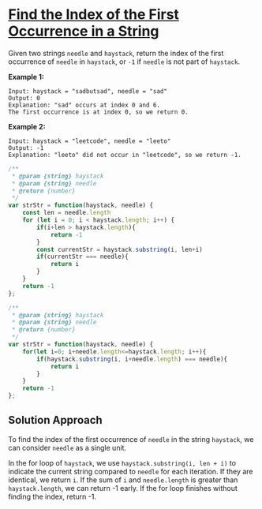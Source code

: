 # [Find the Index of the First Occurrence in a String](https://leetcode.cn/problems/find-the-index-of-the-first-occurrence-in-a-string/)

Given two strings `needle` and `haystack`, return the index of the first occurrence of `needle` in `haystack`, or `-1` if `needle` is not part of `haystack`.

 

**Example 1:**

```
Input: haystack = "sadbutsad", needle = "sad"
Output: 0
Explanation: "sad" occurs at index 0 and 6.
The first occurrence is at index 0, so we return 0.
```

**Example 2:**

```
Input: haystack = "leetcode", needle = "leeto"
Output: -1
Explanation: "leeto" did not occur in "leetcode", so we return -1.
```

```js
/**
 * @param {string} haystack
 * @param {string} needle
 * @return {number}
 */
var strStr = function(haystack, needle) {
    const len = needle.length
    for (let i = 0; i < haystack.length; i++) {
        if(i+len > haystack.length){
            return -1
        }
        const currentStr = haystack.substring(i, len+i)
        if(currentStr === needle){
            return i
        }
    }
    return -1
};

/**
 * @param {string} haystack
 * @param {string} needle
 * @return {number}
 */
var strStr = function(haystack, needle) {
    for(let i=0; i+needle.length<=haystack.length; i++){
        if(haystack.substring(i, i+needle.length) === needle){
            return i
        }
    }
    return -1
};
```

## Solution Approach

To find the index of the first occurrence of `needle` in the string `haystack`, we can consider `needle` as a single unit. 

In the for loop of `haystack`, we use `haystack.substring(i, len + i)` to indicate the current string compared to `needle` for each iteration. If they are identical, we return `i`. If the sum of `i` and `needle.length` is greater than `haystack.length`, we can return -1 early. If the for loop finishes without finding the index, return -1.

